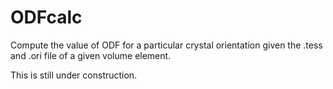# ODFcalc
Compute the value of ODF for a particular crystal orientation given the .tess and .ori file of a given volume element.

This is still under construction.
